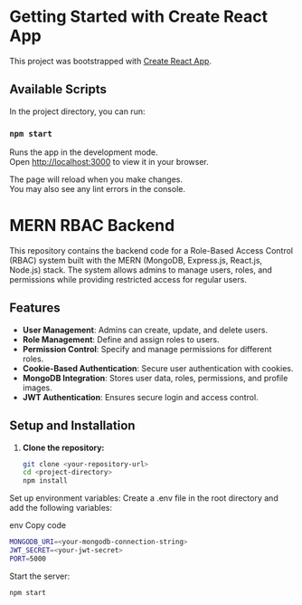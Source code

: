 # Getting Started with Create React App

This project was bootstrapped with [Create React App](https://github.com/facebook/create-react-app).

## Available Scripts

In the project directory, you can run:

### `npm start`

Runs the app in the development mode.\
Open [http://localhost:3000](http://localhost:3000) to view it in your browser.

The page will reload when you make changes.\
You may also see any lint errors in the console.

# MERN RBAC Backend

This repository contains the backend code for a Role-Based Access Control (RBAC) system built with the MERN (MongoDB, Express.js, React.js, Node.js) stack. The system allows admins to manage users, roles, and permissions while providing restricted access for regular users.

## Features

- **User Management**: Admins can create, update, and delete users.
- **Role Management**: Define and assign roles to users.
- **Permission Control**: Specify and manage permissions for different roles.
- **Cookie-Based Authentication**: Secure user authentication with cookies.
- **MongoDB Integration**: Stores user data, roles, permissions, and profile images.
- **JWT Authentication**: Ensures secure login and access control.

## Setup and Installation

1. **Clone the repository:**
   ```bash
   git clone <your-repository-url>
   cd <project-directory>
   npm install
   ```
Set up environment variables: Create a .env file in the root directory and add the following variables:

env
Copy code
 ```bash
MONGODB_URI=<your-mongodb-connection-string>
JWT_SECRET=<your-jwt-secret>
PORT=5000
```
Start the server:
 ```bash
npm start
```
